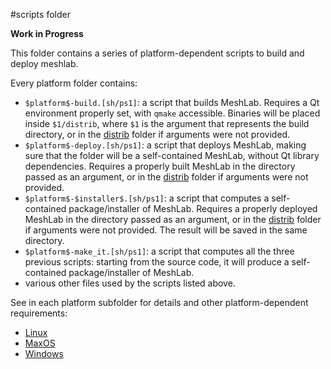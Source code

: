 #scripts folder

**Work in Progress**

This folder contains a series of platform-dependent scripts to build and deploy meshlab.

Every platform folder contains:

* `$platform$-build.[sh/ps1]`: a script that builds MeshLab. Requires a Qt environment properly set, with `qmake` accessible. Binaries will be placed inside `$1/distrib`, where `$1` is the argument that represents the build directory, or in the [distrib](https://github.com/cnr-isti-vclab/meshlab/tree/master/distrib) folder if arguments were not provided.
* `$platform$-deploy.[sh/ps1]`: a script that deploys MeshLab, making sure that the folder will be a self-contained MeshLab, without Qt library dependencies. Requires a properly built MeshLab in the directory passed as an argument, or in the [distrib](https://github.com/cnr-isti-vclab/meshlab/tree/master/distrib) folder if arguments were not provided.
* `$platform$-$installer$.[sh/ps1]`: a script that computes a self-contained package/installer of MeshLab. Requires a properly deployed MeshLab in the directory passed as an argument, or in the [distrib](https://github.com/cnr-isti-vclab/meshlab/tree/master/distrib) folder if arguments were not provided. The result will be saved in the same directory.
* `$platform$-make_it.[sh/ps1]`: a script that computes all the three previous scripts: starting from the source code, it will produce a self-contained package/installer of MeshLab.
* various other files used by the scripts listed above.

See in each platform subfolder for details and other platform-dependent requirements:

- [Linux](https://github.com/cnr-isti-vclab/meshlab/tree/master/install/linux)
- [MaxOS](https://github.com/cnr-isti-vclab/meshlab/tree/master/install/macos)
- [Windows](https://github.com/cnr-isti-vclab/meshlab/tree/master/install/windows)
